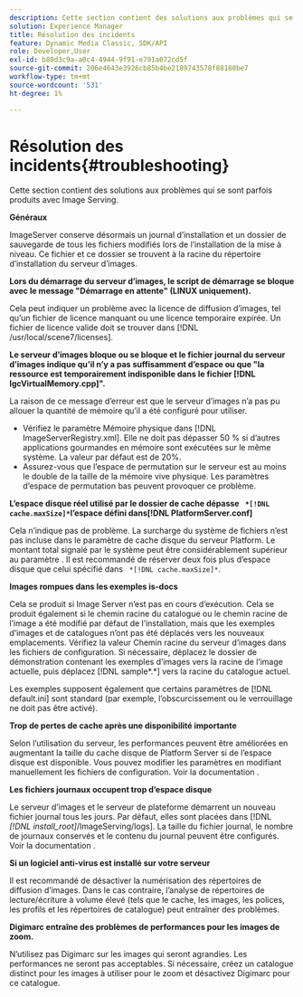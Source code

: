 ```yaml
---
description: Cette section contient des solutions aux problèmes qui se sont parfois produits avec Image Serving.
solution: Experience Manager
title: Résolution des incidents
feature: Dynamic Media Classic, SDK/API
role: Developer,User
exl-id: b80d3c9a-a0c4-4944-9f91-e791a072cd5f
source-git-commit: 206e4643e3926cb85b4be2189743578f88180be7
workflow-type: tm+mt
source-wordcount: '531'
ht-degree: 1%

---
```


# Résolution des incidents{#troubleshooting}

Cette section contient des solutions aux problèmes qui se sont parfois produits avec Image Serving.

**Généraux**

ImageServer conserve désormais un journal d’installation et un dossier de sauvegarde de tous les fichiers modifiés lors de l’installation de la mise à niveau. Ce fichier et ce dossier se trouvent à la racine du répertoire d’installation du serveur d’images.

**Lors du démarrage du serveur d’images, le script de démarrage se bloque avec le message &quot;Démarrage en attente&quot; (LINUX uniquement).**

Cela peut indiquer un problème avec la licence de diffusion d’images, tel qu’un fichier de licence manquant ou une licence temporaire expirée. Un fichier de licence valide doit se trouver dans [!DNL /usr/local/scene7/licenses].

**Le serveur d’images bloque ou se bloque et le fichier journal du serveur d’images indique qu’il n’y a pas suffisamment d’espace ou que &quot;la ressource est temporairement indisponible dans le fichier  [!DNL IgcVirtualMemory.cpp]&quot;.**

La raison de ce message d’erreur est que le serveur d’images n’a pas pu allouer la quantité de mémoire qu’il a été configuré pour utiliser.

* Vérifiez le paramètre Mémoire physique dans [!DNL ImageServerRegistry.xml]. Elle ne doit pas dépasser 50 % si d’autres applications gourmandes en mémoire sont exécutées sur le même système. La valeur par défaut est de 20%.
* Assurez-vous que l’espace de permutation sur le serveur est au moins le double de la taille de la mémoire vive physique. Les paramètres d’espace de permutation bas peuvent provoquer ce problème.

**L’espace disque réel utilisé par le dossier de cache dépasse  ` *[!DNL cache.maxSize]*`l’espace défini dans[!DNL PlatformServer.conf]**

Cela n’indique pas de problème. La surcharge du système de fichiers n’est pas incluse dans le paramètre de cache disque du serveur Platform. Le montant total signalé par le système peut être considérablement supérieur au paramètre . Il est recommandé de réserver deux fois plus d’espace disque que celui spécifié dans ` *[!DNL cache.maxSize]*`.

**Images rompues dans les exemples is-docs**

Cela se produit si Image Server n’est pas en cours d’exécution. Cela se produit également si le chemin racine du catalogue ou le chemin racine de l’image a été modifié par défaut de l’installation, mais que les exemples d’images et de catalogues n’ont pas été déplacés vers les nouveaux emplacements. Vérifiez la valeur Chemin racine du serveur d’images dans les fichiers de configuration. Si nécessaire, déplacez le dossier de démonstration contenant les exemples d’images vers la racine de l’image actuelle, puis déplacez [!DNL sample*.*] vers la racine du catalogue actuel.

Les exemples supposent également que certains paramètres de [!DNL default.ini] sont standard (par exemple, l’obscurcissement ou le verrouillage ne doit pas être activé).

**Trop de pertes de cache après une disponibilité importante**

Selon l’utilisation du serveur, les performances peuvent être améliorées en augmentant la taille du cache disque de Platform Server si de l’espace disque est disponible. Vous pouvez modifier les paramètres en modifiant manuellement les fichiers de configuration. Voir la documentation .

**Les fichiers journaux occupent trop d’espace disque**

Le serveur d’images et le serveur de plateforme démarrent un nouveau fichier journal tous les jours. Par défaut, elles sont placées dans [!DNL *[!DNL install_root]*/ImageServing/logs]. La taille du fichier journal, le nombre de journaux conservés et le contenu du journal peuvent être configurés. Voir la documentation .

**Si un logiciel anti-virus est installé sur votre serveur**

Il est recommandé de désactiver la numérisation des répertoires de diffusion d’images. Dans le cas contraire, l’analyse de répertoires de lecture/écriture à volume élevé (tels que le cache, les images, les polices, les profils et les répertoires de catalogue) peut entraîner des problèmes.

**Digimarc entraîne des problèmes de performances pour les images de zoom.**

N’utilisez pas Digimarc sur les images qui seront agrandies. Les performances ne seront pas acceptables. Si nécessaire, créez un catalogue distinct pour les images à utiliser pour le zoom et désactivez Digimarc pour ce catalogue.
